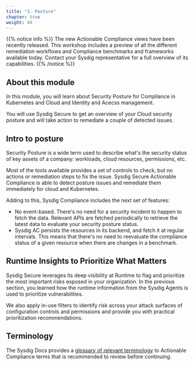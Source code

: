 ```yaml
---
title: "3. Posture"
chapter: true
weight: 40
---
```



{{% notice info %}}
The new Actionable Compliance views have been recently released.
This workshop includes a preview of all the different remediation workflows and Compliance benchmarks and frameworks available today.
Contact your Sysdig representative for a full overview of its capabilities.
{{% /notice %}}


## About this module

In this module, you will learn about Security Posture for Compliance
in Kubernetes and Cloud and Identity and Acecss management. 

You will use Sysdig Secure to get an overview of your Cloud security posture and will take action to remediate a couple of detected issues. 


## Intro to posture

Security Posture is a wide term used to describe 
what's the security status of key assets of a company: workloads, cloud resources, permissions, etc.

Most of the tools available provides a set of controls to check,
but no actions or remediation steps to fix the issue.
Sysdig Secure Actionable Compliance is able to detect posture issues and remediate them immediately for cloud and Kubernetes.

Adding to this, Sysdig Compliance includes the next set of features:

- No event-based. There's no need for a security incident to happen to fetch the data. Relevant APIs are fetched periodically to retrieve the latest data to evaluate your security posture status.
- Sysdig AC persists the resources in its backend, and fetch it at regular intervals. This means that there's no need to reevaluate the compliance status of a given resource when there are changes in a benchmark.


## Runtime Insights to Prioritize What Matters

Sysdig Secure leverages its deep visibility at Runtime to flag and prioritize the most important risks exposed in your organization.
In the previous section, you learned how the runtime information from the Sysdig Agents
is used to prioritize vulnerabilities.

We also apply in-use filters to identify risk across your attack surfaces of configuration controls and permissions and provide you with practical prioritization recommendations.


## Terminology

The Sysdig Docs provides a [glossary of relevant terminology](https://docs.sysdig.com/en/docs/sysdig-secure/posture/compliance/actionable-compliance/#appendix) to Actionable Compliance terms that is recommended to review before continuing.
